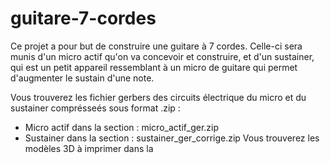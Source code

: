 # guitare-7-cordes

Ce projet a pour but de construire une guitare à 7 cordes. 
Celle-ci sera munis d'un micro actif qu'on va concevoir et construire, et d'un sustainer, qui est un petit appareil ressemblant à un micro de guitare qui permet d'augmenter le sustain d'une note.

Vous trouverez les fichier gerbers des circuits électrique du micro et du sustainer comprésseés sous format .zip :
  -  Micro actif dans la section :  micro_actif_ger.zip
  -  Sustainer dans la section : sustainer_ger_corrige.zip
Vous trouverez les modèles 3D à imprimer dans la 
